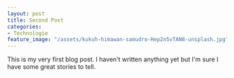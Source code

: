 ```yaml
---
layout: post
title: Second Post
categories:
- Technologie
feature_image: "/assets/kukuh-himawan-samudro-Hep2n5vTAN8-unsplash.jpg"
---
```


This is my very first blog post. I haven't written anything yet but I'm sure I have some great stories to tell.
